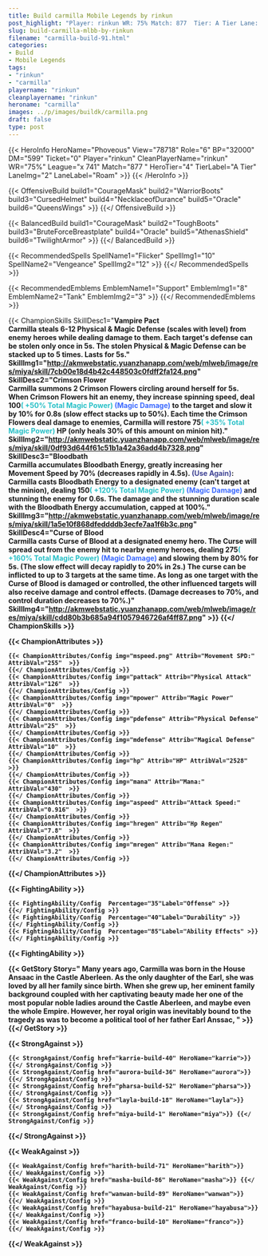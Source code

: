 ```yaml
---
title: Build carmilla Mobile Legends by rinkun
post_highlight: "Player: rinkun WR: 75% Match: 877  Tier: A Tier Lane: Roam"
slug: build-carmilla-mlbb-by-rinkun
filename: "carmilla-build-91.html"
categories: 
- Build 
- Mobile Legends
tags: 
- "rinkun"
- "carmilla"
playername: "rinkun"
cleanplayername: "rinkun"
heroname: "carmilla"
images: ../p/images/buildk/carmilla.png
draft: false
type: post
---
```


{{< HeroInfo HeroName="Phoveous" View="78718" Role="6" BP="32000" DM="599" Ticket="0" Player="rinkun" CleanPlayerName="rinkun" WR="75%" League="x 741" Match="877 " HeroTier="4" TierLabel="A Tier" LaneImg="2" LaneLabel="Roam" >}} {{< /HeroInfo >}}
 
{{< OffensiveBuild build1="CourageMask"  build2="WarriorBoots" build3="CursedHelmet" build4="NecklaceofDurance" build5="Oracle" build6="QueensWings" >}} {{</ OffensiveBuild >}}  

{{< BalancedBuild build1="CourageMask"  build2="ToughBoots" build3="BruteForceBreastplate" build4="Oracle" build5="AthenasShield" build6="TwilightArmor" >}} {{</ BalancedBuild >}}  

{{< RecommendedSpells SpellName1="Flicker" SpellImg1="10" SpellName2="Vengeance" SpellImg2="12" >}} {{</ RecommendedSpells >}}   

{{< RecommendedEmblems EmblemName1="Support" EmblemImg1="8" EmblemName2="Tank" EmblemImg2="3" >}} {{</ RecommendedEmblems >}}   

{{< ChampionSkills SkillDesc1="<b>Vampire Pact<br>Carmilla steals 6-12 Physical &amp; Magic Defense (scales with level) from enemy heroes while dealing damage to them. Each target's defense can be stolen only once in 5s. The stolen Physical &amp; Magic Defense can be stacked up to 5 times. Lasts for 5s." SkillImg1="http://akmwebstatic.yuanzhanapp.com/web/mlweb/image/res/miya/skill/7cb00e18d4b42c448503c0fdff2fa124.png"  SkillDesc2="<b>Crimson Flower<br>Carmilla summons 2 Crimson Flowers circling around herself for 5s. When Crimson Flowers hit an enemy, they increase spinning speed, deal 100<font color='#27C0C7'>( +50% Total Magic Power)</font> <font color='#3B69FF'>(Magic Damage)</font> to the target and slow it by 10% for 0.8s (slow effect stacks up to 50%). Each time the Crimson Flowers deal damage to enemies, Carmilla will restore 75<font color='#27C0C7'>( +35% Total Magic Power)</font> HP (only heals 30% of this amount on minion hit)." SkillImg2="http://akmwebstatic.yuanzhanapp.com/web/mlweb/image/res/miya/skill/0df93d644f61c51b1a42a36add4b7328.png"  SkillDesc3="<b>Bloodbath<br>Carmilla accumulates Bloodbath Energy, greatly increasing her Movement Speed by 70% (decreases rapidly in 4.5s). <font color='#404495'>(Use Again)</font>: Carmilla casts Bloodbath Energy to a designated enemy (can't target at the minion), dealing 150<font color='#27C0C7'>( +120% Total Magic Power)</font> <font color='#3B69FF'>(Magic Damage)</font> and stunning the enemy for 0.6s. The damage and the stunning duration scale with the Bloodbath Energy accumulation, capped at 100%." SkillImg3="http://akmwebstatic.yuanzhanapp.com/web/mlweb/image/res/miya/skill/1a5e10f868dfeddddb3ecfe7aa1f6b3c.png"  SkillDesc4="<b>Curse of Blood<br>Carmilla casts Curse of Blood at a designated enemy hero. The Curse will spread out from the enemy hit to nearby enemy heroes, dealing 275<font color='#27C0C7'>( +160% Total Magic Power)</font> <font color='#3B69FF'>(Magic Damage)</font> and slowing them by 80% for 5s. (The slow effect will decay rapidly to 20% in 2s.) The curse can be inflicted to up to 3 targets at the same time. As long as one target with the Curse of Blood is damaged or controlled, the other influenced targets will also receive damage and control effects. (Damage decreases to 70%, and control duration decreases to 70%.)" SkillImg4="http://akmwebstatic.yuanzhanapp.com/web/mlweb/image/res/miya/skill/cdd80b3b685a94f1057946726af4ff87.png"  >}} {{</ ChampionSkills >}}
	

{{< ChampionAttributes >}}

	{{< ChampionAttributes/Config img="mspeed.png" Attrib="Movement SPD:" AttribVal="255"  >}} 
	{{</ ChampionAttributes/Config >}}
	{{< ChampionAttributes/Config img="pattack" Attrib="Physical Attack" AttribVal="126"  >}} 
	{{</ ChampionAttributes/Config >}}
	{{< ChampionAttributes/Config img="mpower" Attrib="Magic Power" AttribVal="0"  >}} 
	{{</ ChampionAttributes/Config >}}
	{{< ChampionAttributes/Config img="pdefense" Attrib="Physical Defense" AttribVal="25"  >}} 
	{{</ ChampionAttributes/Config >}}
	{{< ChampionAttributes/Config img="mdefense" Attrib="Magical Defense" AttribVal="10"  >}} 
	{{</ ChampionAttributes/Config >}}
	{{< ChampionAttributes/Config img="hp" Attrib="HP" AttribVal="2528"  >}} 
	{{</ ChampionAttributes/Config >}}
	{{< ChampionAttributes/Config img="mana" Attrib="Mana:" AttribVal="430"  >}} 
	{{</ ChampionAttributes/Config >}}
	{{< ChampionAttributes/Config img="aspeed" Attrib="Attack Speed:" AttribVal="0.916"  >}} 
	{{</ ChampionAttributes/Config >}}
	{{< ChampionAttributes/Config img="hregen" Attrib="Hp Regen" AttribVal="7.8"  >}} 
	{{</ ChampionAttributes/Config >}}
	{{< ChampionAttributes/Config img="mregen" Attrib="Mana Regen:" AttribVal="3.2"  >}} 
	{{</ ChampionAttributes/Config >}}
	
	
{{</ ChampionAttributes >}}


{{< FightingAbility >}}

	{{< FightingAbility/Config  Percentage="35"Label="Offense" >}} 
	{{</ FightingAbility/Config >}}		
	{{< FightingAbility/Config  Percentage="40"Label="Durability" >}} 
	{{</ FightingAbility/Config >}}
	{{< FightingAbility/Config  Percentage="85"Label="Ability Effects" >}} 
	{{</ FightingAbility/Config >}}
	
{{< FightingAbility >}}

{{< GetStory Story=" Many years ago, Carmilla was born in the House Ansaac in the Castle Aberleen. As the only daughter of the Earl, she was loved by all her family since birth. When she grew up, her eminent family background coupled with her captivating beauty made her one of the most popular noble ladies around the Castle Aberleen, and maybe even the whole Empire. However, her royal origin was inevitably bound to the tragedy as was to become a political tool of her father Earl Anssac, " >}}  {{</ GetStory >}}

{{< StrongAgainst >}}

	{{< StrongAgainst/Config href="karrie-build-40" HeroName="karrie">}} {{</ StrongAgainst/Config >}}
	{{< StrongAgainst/Config href="aurora-build-36" HeroName="aurora">}} {{</ StrongAgainst/Config >}}
	{{< StrongAgainst/Config href="pharsa-build-52" HeroName="pharsa">}} {{</ StrongAgainst/Config >}}
	{{< StrongAgainst/Config href="layla-build-18" HeroName="layla">}} {{</ StrongAgainst/Config >}}
	{{< StrongAgainst/Config href="miya-build-1" HeroName="miya">}} {{</ StrongAgainst/Config >}}
	
{{</ StrongAgainst >}}

{{< WeakAgainst >}}

	{{< WeakAgainst/Config href="harith-build-71" HeroName="harith">}} {{</ WeakAgainst/Config >}}
	{{< WeakAgainst/Config href="masha-build-86" HeroName="masha">}} {{</ WeakAgainst/Config >}}
	{{< WeakAgainst/Config href="wanwan-build-89" HeroName="wanwan">}} {{</ WeakAgainst/Config >}}
	{{< WeakAgainst/Config href="hayabusa-build-21" HeroName="hayabusa">}} {{</ WeakAgainst/Config >}}
	{{< WeakAgainst/Config href="franco-build-10" HeroName="franco">}} {{</ WeakAgainst/Config >}}
	
{{</ WeakAgainst >}}
